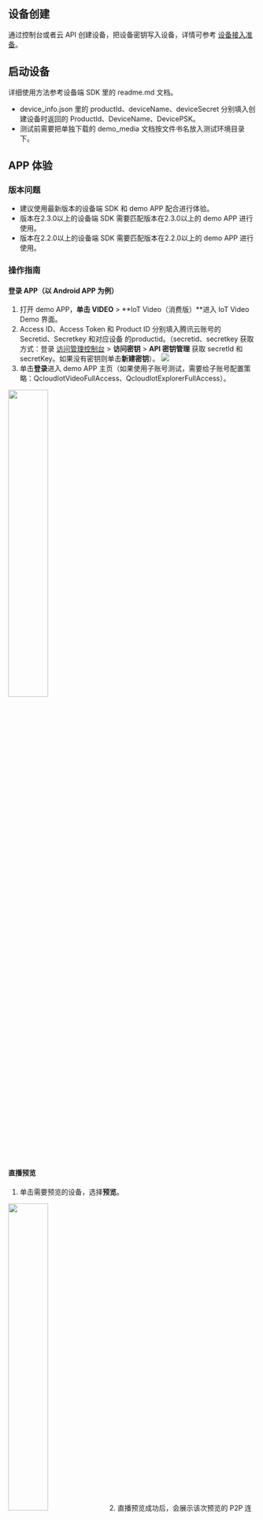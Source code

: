 ## 设备创建
通过控制台或者云 API 创建设备，把设备密钥写入设备，详情可参考 [设备接入准备](https://cloud.tencent.com/document/product/1131/52737)。

## 启动设备
详细使用方法参考设备端 SDK 里的 readme.md 文档。
- device_info.json 里的 productId、deviceName、deviceSecret 分别填入创建设备时返回的 ProductId、DeviceName、DevicePSK。
- 测试前需要把单独下载的 demo_media 文档按文件书名放入测试环境目录下。

## APP 体验
### 版本问题
- 建议使用最新版本的设备端 SDK 和 demo APP 配合进行体验。
- 版本在2.3.0以上的设备端 SDK 需要匹配版本在2.3.0以上的 demo APP 进行使用。
- 版本在2.2.0以上的设备端 SDK 需要匹配版本在2.2.0以上的 demo APP 进行使用。

### 操作指南
#### 登录 APP（以 Android APP 为例）
1. 打开 demo APP，**单击 VIDEO** > **IoT Video（消费版）**进入 IoT Video Demo 界面。
2. Access ID、Access Token 和 Product ID 分别填入腾讯云账号的 Secretid、Secretkey 和对应设备 的productid。（secretid、secretkey 获取方式：登录 [访问管理控制台](https://console.cloud.tencent.com/cam) > **访问密钥** > **API 密钥管理** 获取 secretId 和 secretKey。如果没有密钥则单击**新建密钥**）。
![](https://main.qcloudimg.com/raw/04916abc449741f91e5b3714e4257cc9.png)
3. 单击**登录**进入 demo APP 主页（如果使用子账号测试，需要给子账号配置策略：QcloudIotVideoFullAccess、QcloudIotExplorerFullAccess）。<br>
<img src="https://main.qcloudimg.com/raw/4ae1547b788081c0533737d225f46281.png" width="40%">

#### 直播预览
1. 单击需要预览的设备，选择**预览**。
<img src="https://main.qcloudimg.com/raw/3e23337bfca6eae3700940f29f2da080.png" width="40%">
2. 直播预览成功后，会展示该次预览的 P2P 连接时间和出图时间。 <br>
<img src="https://main.qcloudimg.com/raw/2e4e1a50c66030e221447ae0ec3ad4cd.png" width="40%">

#### 存储回放
>! 使用云端存储回放前需要先开通云存服务。
>
1. 单击需要预览的设备，选择**回放**。
<img src="https://main.qcloudimg.com/raw/c8e5e01778004285c7995886a4943ed5.png" width="40%">
2. 可以选择有录像的时间进行录像回放。<br>
<img src="https://main.qcloudimg.com/raw/4e12458d2270ddf1e9fff3b93f2ce56a.png" width="40%">

## APP 功能列表

<table>
<thead>
<tr>
<th>
功能模块
</th>
<th>
视频预览
</th>
</tr>
</thead>
<tr>
<td rowspan="5">
直播预览
</td>
<td>
视频预览
</td>
</tr>
<tr>
<td>
语音对讲
</td>
</tr>
<tr>
<td>
直播录像
</td>
</tr>
<tr>
<td>
直播拍照
</td>
</tr>
<tr>
<td>
清晰度切换
</td>
</tr>
<tr>
<td>
录像回放
</td>
<td>
云端录像回放
</td>
</tr>

<table>



